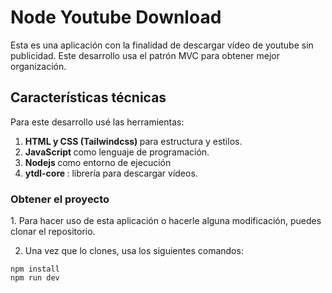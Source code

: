 # Node Youtube Download

<p>
    Esta es una aplicación con la finalidad de descargar vídeo de youtube sin publicidad.
    Este desarrollo usa el patrón MVC para obtener mejor organización. 
</p>

## Características técnicas

<p>
    Para este desarrollo usé las herramientas:
</p>

<ol>
    <li>
        <strong> HTML y CSS (Tailwindcss) </strong> para estructura y estilos.
    </li>
    <li>
        <strong> JavaScript </strong> como lenguaje de programación.
    </li>
    <li>
        <strong> Nodejs </strong> como entorno de ejecución
    </li>
    <li>
        <strong> ytdl-core </strong>: librería para descargar vídeos.
    </li>
</ol>

### Obtener el proyecto

<p>
    1. Para hacer uso de esta aplicación o hacerle alguna modificación, puedes clonar el repositorio.
</p>

2. Una vez que lo clones, usa los siguientes comandos:
```
npm install
npm run dev
```
